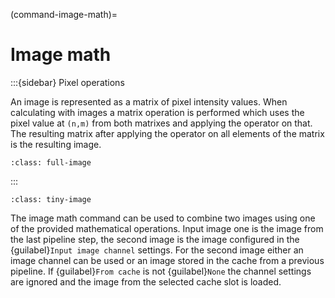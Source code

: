 
(command-image-math)=
# Image math

:::{sidebar} Pixel operations

An image is represented as a matrix of pixel intensity values.
When calculating with images a matrix operation is performed which uses the pixel value at `(n,m)` from both matrixes and applying the operator on that.
The resulting matrix after applying the operator on all elements of the matrix is the resulting image.

```{figure} images/image_math.drawio.svg
:class: full-image
```

:::

```{figure} images/image_math_screenshot.png
:class: tiny-image
```

The image math command can be used to combine two images using one of the provided mathematical operations.
Input image one is the image from the last pipeline step, the second image is the image configured in the {guilabel}`Input image channel` settings.
For the second image either an image channel can be used or an image stored in the cache from a previous pipeline.
If {guilabel}`From cache` is not {guilabel}`None` the channel settings are ignored and the image from the selected cache slot is loaded.